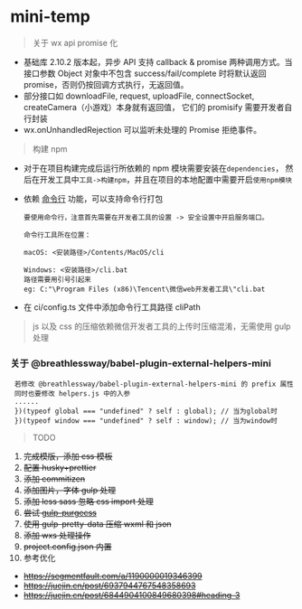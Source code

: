 # mini-temp

> 关于 wx api promise 化

- 基础库 2.10.2 版本起，异步 API 支持 callback & promise 两种调用方式。当接口参数 Object 对象中不包含 success/fail/complete 时将默认返回 promise，否则仍按回调方式执行，无返回值。
- 部分接口如 downloadFile, request, uploadFile, connectSocket, createCamera（小游戏）本身就有返回值， 它们的 promisify 需要开发者自行封装
- wx.onUnhandledRejection 可以监听未处理的 Promise 拒绝事件。

> 构建 npm

- 对于在项目构建完成后运行所依赖的 npm 模块需要安装在`dependencies`，
  然后在开发工具中`工具->构建npm`，并且在项目的本地配置中需要开启`使用npm模块`
- 依赖 [命令行](https://developers.weixin.qq.com/miniprogram/dev/devtools/cli.html) 功能，可以支持命令行打包

  ```
  要使用命令行，注意首先需要在开发者工具的设置 -> 安全设置中开启服务端口。

  命令行工具所在位置：

  macOS: <安装路径>/Contents/MacOS/cli

  Windows: <安装路径>/cli.bat
  路径需要用引号引起来
  eg: C:"\Program Files (x86)\Tencent\微信web开发者工具\"cli.bat
  ```

- 在 ci/config.ts 文件中添加命令行工具路径 cliPath

> js 以及 css 的压缩依赖微信开发者工具的上传时压缩混淆，无需使用 gulp 处理

### 关于 @breathlessway/babel-plugin-external-helpers-mini

```
 若修改 @breathlessway/babel-plugin-external-helpers-mini 的 prefix 属性
 同时也要修改 helpers.js 中的入参
 ......
 })(typeof global === "undefined" ? self : global); // 当为global时
 })(typeof window === "undefined" ? self : window); // 当为window时
```

> TODO

1. ~~完成模版，添加 css 模板~~
2. ~~配置 husky+prettier~~
3. ~~添加 commitizen~~
4. ~~添加图片，字体 gulp 处理~~
5. ~~添加 less sass 忽略 css import 处理~~
6. ~~尝试 [gulp-purgecss](https://purgecss.com/plugins/gulp.html#installation)~~
7. ~~使用 gulp-pretty-data 压缩 wxml 和 json~~
8. ~~添加 wxs 处理操作~~
9. ~~project.config.json 内置~~
10. 参考优化

- ~~https://segmentfault.com/a/1190000019346399~~
- ~~https://juejin.cn/post/6937944767548358693~~
- ~~https://juejin.cn/post/6844904100849680398#heading-3~~
